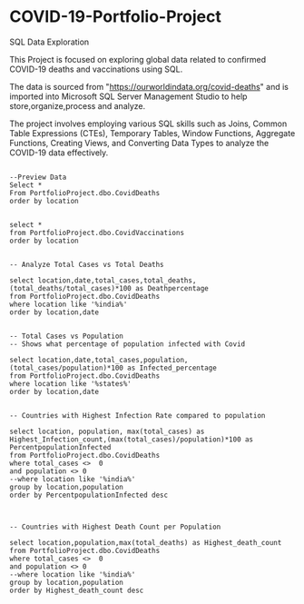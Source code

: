 # COVID-19-Portfolio-Project
SQL Data Exploration




This Project is focused on exploring global data related to confirmed COVID-19 deaths and vaccinations using SQL.

The data is sourced from "https://ourworldindata.org/covid-deaths" and is imported into Microsoft SQL Server Management Studio to help store,organize,process and analyze.

The project involves employing various SQL skills such as Joins, Common Table Expressions (CTEs), Temporary Tables, Window Functions, Aggregate Functions, Creating Views, and Converting Data Types to analyze the COVID-19 data effectively.



```

--Preview Data
Select *
From PortfolioProject.dbo.CovidDeaths
order by location

```

```

select *
from PortfolioProject.dbo.CovidVaccinations
order by location

```

```

-- Analyze Total Cases vs Total Deaths

select location,date,total_cases,total_deaths,(total_deaths/total_cases)*100 as Deathpercentage
from PortfolioProject.dbo.CovidDeaths
where location like '%india%'
order by location,date

```


```

-- Total Cases vs Population
-- Shows what percentage of population infected with Covid

select location,date,total_cases,population, (total_cases/population)*100 as Infected_percentage
from PortfolioProject.dbo.CovidDeaths
where location like '%states%'
order by location,date

```


```

-- Countries with Highest Infection Rate compared to population

select location, population, max(total_cases) as Highest_Infection_count,(max(total_cases)/population)*100 as PercentpopulationInfected
from PortfolioProject.dbo.CovidDeaths
where total_cases <>  0
and population <> 0
--where location like '%india%'
group by location,population
order by PercentpopulationInfected desc


```

```

-- Countries with Highest Death Count per Population

select location,population,max(total_deaths) as Highest_death_count
from PortfolioProject.dbo.CovidDeaths
where total_cases <>  0
and population <> 0
--where location like '%india%'
group by location,population
order by Highest_death_count desc

```



